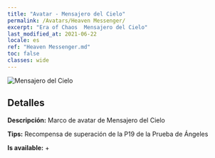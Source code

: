 ```yaml
---
title: "Avatar - Mensajero del Cielo"
permalink: /Avatars/Heaven Messenger/
excerpt: "Era of Chaos  Mensajero del Cielo"
last_modified_at: 2021-06-22
locale: es
ref: "Heaven Messenger.md"
toc: false
classes: wide
---
```

 ![Mensajero del Cielo](/images/a/avatarFrame_43.png)

## Detalles

 **Descripción:** Marco de avatar de Mensajero del Cielo 

 **Tips:** Recompensa de superación de la P19 de la Prueba de Ángeles 

 **Is available:**  + 

